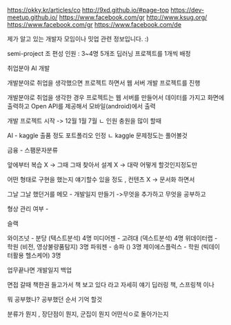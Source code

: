 <https://okky.kr/articles/co>
<http://9xd.github.io/#page-top>
<https://dev-meetup.github.io/>
<https://www.facebook.com/gr>
<http://www.ksug.org/>
<https://www.facebook.com/gr>
<https://www.facebook.com/de>

제가 알고 있는 개발자 모임이나 밋업 관련 정보입니다. :)



semi-project 조 편성
인원 : 3~4명 5개조 
딥러닝 프로젝트를 1개씩 배정

취업분야
AI
개발

개발분야로 취업을 생각했으면 프로젝트 하면서 웹 서버 개발 프로젝트를 진행

개발분야로 취업을 생각한 경우 프로젝트는 웹 서버를 만들어서 데이터를 가지고 화면에 출력하고 Open API를 제공해서 모바일(android)에서 출력 

개발 프로젝트 시작 -> 12월 1월 7월 
 ㄴ 인원 충원을 많이 할때 


AI - kaggle 출품 정도 포트폴리오 인정 
 ㄴ kaggle 문제정도는 풀어볼것

금융 - 스팸문자분류 

앞에부터 복습 X -> 그때 그때 찾아서 
설계 X -> 대략 어떻게 할것인지정도만 

어떤 형태로 구현을 했는지 얘기할수 있을 정도 , 컨텐츠 X -> 문서화 하면서 

그날 그날 했던거를 메모 - 개발일지 만들기 ->무엇을 추가하고 무엇을 공부하고 

형상 관리 여부 - 

슬랙


와이즈넛 - 분당 (텍스트분석) 4명
미디어젠 - 고려대 (덱스트분석) 4명
위데이터랩 - 학원 (비전, 영상불량품탐지) 3명
파워젠 - 송파 () 3명
제이에스플럭스 - 학원 (빅데이터활용 헬스케어) 3명

업무끝나면 개발일지 백업 

면접 갈때 
책한권 들고가서 책 보고 있다 라고 자세히 얘기
딥러링 책, 스프링책 이나 

뭐 공부했나?
공부했던 순서 기억 할것

분류가 뭔지 , 장단점이 뭔지, 군집이 뭔지 
어떤식ㅇ로 돌아가는지 

